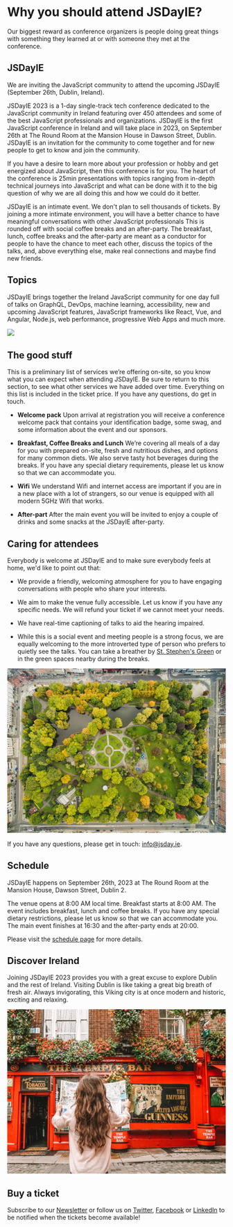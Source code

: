 # Why you should attend JSDayIE?

Our biggest reward as conference organizers is people doing great things with something they learned at or with someone they met at the conference.

## JSDayIE

We are inviting the JavaScript community to attend the upcoming JSDayIE (September 26th, Dublin, Ireland).

JSDayIE 2023 is a 1-day single-track tech conference dedicated to the JavaScript community in Ireland featuring over 450 attendees and some of the best JavaScript professionals and organizations. JSDayIE is the first JavaScript conference in Ireland and will take place in 2023, on September 26th at The Round Room at the Mansion House in Dawson Street, Dublin. JSDayIE is an invitation for the community to come together and for new people to get to know and join the community.

If you have a desire to learn more about your profession or hobby and get energized about JavaScript, then this conference is for you. The heart of the conference is 25min presentations with topics ranging from in-depth technical journeys into JavaScript and what can be done with it to the big question of why we are all doing this and how we could do it better.

JSDayIE is an intimate event. We don't plan to sell thousands of tickets. By joining a more intimate environment, you will have a better chance to have meaningful conversations with other JavaScript professionals This is rounded off with social coffee breaks and an after-party. The breakfast, lunch, coffee breaks and the after-party are meant as a conductor for people to have the chance to meet each other, discuss the topics of the talks, and, above everything else, make real connections and maybe find new friends.

## Topics

JSDayIE brings together the Ireland JavaScript community for one day full of talks on GraphQL, DevOps, machine learning, accessibility, new and upcoming JavaScript features, JavaScript frameworks like React, Vue, and Angular, Node.js, web performance, progressive Web Apps and much more.

![](/media/js_galaxy_2023.png)

## The good stuff

This is a preliminary list of services we’re offering on-site, so you know what you can expect when attending JSDayIE. Be sure to return to this section, to see what other services we have added over time. Everything on this list is included in the ticket price. If you have any questions, do get in touch.

- **Welcome pack** Upon arrival at registration you will receive a conference welcome pack that contains your identification badge, some swag, and some information about the event and our sponsors.

- **Breakfast, Coffee Breaks and Lunch** We’re covering all meals of a day for you with prepared on-site, fresh and nutritious dishes, and options for many common diets. We also serve tasty hot beverages during the breaks. If you have any special dietary requirements, please let us know so that we can accommodate you.

- **Wifi** We understand Wifi and internet access are important if you are in a new place with a lot of strangers, so our venue is equipped with all modern 5GHz Wifi that works.

- **After-part** After the main event you will be invited to enjoy a couple of drinks and some snacks at the JSDayIE after-party.

## Caring for attendees

Everybody is welcome at JSDayIE and to make sure everybody feels at home, we'd like to point out that:

- We provide a friendly, welcoming atmosphere for you to have engaging conversations with people who share your interests.

- We aim to make the venue fully accessible. Let us know if you have any specific needs. We will refund your ticket if we cannot meet your needs.

- We have real-time captioning of talks to aid the hearing impaired.

- While this is a social event and meeting people is a strong focus, we are equally welcoming to the more introverted type of person who prefers to quietly see the talks. You can take a breather by [St. Stephen's Green](https://en.wikipedia.org/wiki/St_Stephen%27s_Green) or in the green spaces nearby during the breaks.

![St Stephen's Green](/media/st_stephens_green.jpg)

If you have any questions, please get in touch: [info@jsday.ie](mailto:info@jsday.ie).

## Schedule

JSDayIE happens on September 26th, 2023 at The Round Room at the Mansion House, Dawson Street, Dublin 2.

The venue opens at 8:00 AM local time. Breakfast starts at 8:00 AM. The event includes breakfast, lunch and coffee breaks. If you have any special dietary restrictions, please let us know so that we can accommodate you. The main event finishes at 16:30 and the after-party ends at 20:00.

Please visit the [schedule page](/schedule) for more details.

## Discover Ireland

Joining JSDayIE 2023 provides you with a great excuse to explore Dublin and the rest of Ireland. Visiting Dublin is like taking a great big breath of fresh air. Always invigorating, this Viking city is at once modern and historic, exciting and relaxing.

![](/media/dublin.jpg)

## Buy a ticket

Subscribe to our [Newsletter](/newsletter) or follow us on [Twitter](https://twitter.com/JSDayIE), [Facebook](https://www.facebook.com/Jsdayie-336263463661254) or [LinkedIn](https://www.linkedin.com/company/jsdayie/) to be notified when the tickets become available!
